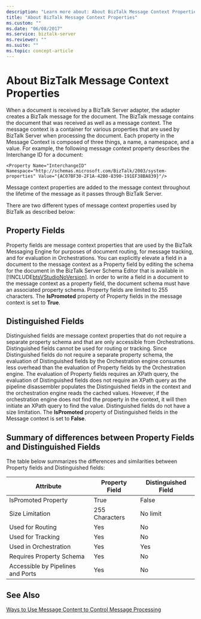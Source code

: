 ```yaml
---
description: "Learn more about: About BizTalk Message Context Properties"
title: "About BizTalk Message Context Properties"
ms.custom: ""
ms.date: "06/08/2017"
ms.service: biztalk-server
ms.reviewer: ""
ms.suite: ""
ms.topic: concept-article
---
```

# About BizTalk Message Context Properties
When a document is received by a BizTalk Server adapter, the adapter creates a BizTalk message for the document. The BizTalk message contains the document that was received as well as a message context. The message context is a container for various properties that are used by BizTalk Server when processing the document. Each property in the Message Context is composed of three things, a name, a namespace, and a value. For example, the following message context property describes the Interchange ID for a document:  
  
```  
<Property Name="InterchangeID" Namespace="http://schemas.microsoft.com/BizTalk/2003/system-properties" Value="{AC07BF30-2F1A-42B0-8390-191EF38BA839}"/>  
```  
  
 Message context properties are added to the message context throughout the lifetime of the message as it passes through BizTalk Server.  
  
 There are two different types of message context properties used by BizTalk as described below:  
  
## Property Fields  
 Property fields are message context properties that are used by the BizTalk Messaging Engine for purposes of document routing, for message tracking, and for evaluation in Orchestrations. You can explicitly elevate a field in a document to the message context as a Property field by editing the schema for the document in the BizTalk Server Schema Editor that is available in [!INCLUDE[btsVStudioNoVersion](../includes/btsvstudionoversion-md.md)]. In order to write a field in a document to the message context as a property field, the document schema must have an associated property schema. Property fields are limited to 255 characters. The **IsPromoted** property of Property fields in the message context is set to **True**.  
  
## Distinguished Fields  
 Distinguished fields are message context properties that do not require a separate property schema and that are only accessible from Orchestrations. Distinguished fields cannot be used for routing or tracking. Since Distinguished fields do not require a separate property schema, the evaluation of Distinguished fields by the Orchestration engine consumes less overhead than the evaluation of Property fields by the Orchestration engine. The evaluation of Property fields requires an XPath query, the evaluation of Distinguished fields does not require an XPath query as the pipeline disassembler populates the Distinguished fields in the context and the orchestration engine reads the cached values. However, if the orchestration engine does not find the property in the context, it will then initiate an XPath query to find the value. Distinguished fields do not have a size limitation. The **IsPromoted** property of Distinguished fields in the Message context is set to **False**.  
  
## Summary of differences between Property Fields and Distinguished Fields  
 The table below summarizes the differences and similarities between Property fields and Distinguished fields:  
  
|**Attribute**|**Property Field**|**Distinguished Field**|  
|-------------------|------------------------|-----------------------------|  
|IsPromoted Property|True|False|  
|Size Limitation|255 Characters|No limit|  
|Used for Routing|Yes|No|  
|Used for Tracking|Yes|No|  
|Used in Orchestration|Yes|Yes|  
|Requires Property Schema|Yes|No|  
|Accessible by Pipelines and Ports|Yes|No|  
  
## See Also  
 [Ways to Use Message Content to Control Message Processing](../core/ways-to-use-message-content-to-control-message-processing.md)
